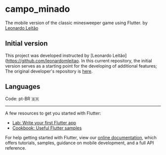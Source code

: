 # campo_minado

The mobile version of the classic minesweeper game using Flutter. by [Leonardo Leitão](https://github.com/leonardomleitao) 

## Initial version

This project was developed instructed by [Leonardo Leitão](https://github.com/leonardomleitao. In this current repository, the initial version serves as a starting point for the developing of additional features;
The original developer's repository is [here](https://github.com/cod3rcursos/campo-minado-flutter).

## Languages
Code: pt-BR 🇧🇷
<hr>

A few resources to get you started with Flutter:

- [Lab: Write your first Flutter app](https://flutter.dev/docs/get-started/codelab)
- [Cookbook: Useful Flutter samples](https://flutter.dev/docs/cookbook)

For help getting started with Flutter, view our
[online documentation](https://flutter.dev/docs), which offers tutorials,
samples, guidance on mobile development, and a full API reference.
